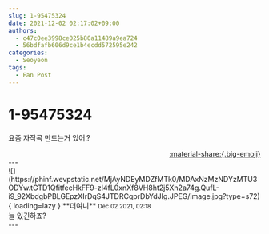 ```yaml
---
slug: 1-95475324
date: 2021-12-02 02:17:02+09:00
authors:
  - c47c0ee3998ce025b80a11489a9ea724
  - 56bdfafb606d9ce1b4ecdd572595e242
categories:
  - Seoyeon
tags:
  - Fan Post
---
```


# 1-95475324

<div class="post-container" markdown="1">
<div class="content-container md-sidebar__scrollwrap" markdown="1">

요즘 자작곡 만드는거 있어.?

</div>
</div>

<div style="text-align: right;" markdown="1">
<a href="https://weverse.io/fromis9/fanpost/1-95475324" style="text-align: right;">:material-share:{.big-emoji}</a>
</div>
---

<div class="comments-container md-sidebar__scrollwrap" markdown="1">
<div class="comment" markdown="1">
<div class='id-container' markdown="1">
![](https://phinf.wevpstatic.net/MjAyNDEyMDZfMTk0/MDAxNzMzNDYzMTU3ODYw.tGTD1QfitfecHkFF9-zI4fL0xnXf8VH8ht2j5Xh2a74g.QufL-i9_92XbdgbPBLGEpzXIrDqS4JTDRCqprDbYdJIg.JPEG/image.jpg?type=s72){ loading=lazy }
**<span class="artist">더여니</span>** <small>Dec 02 2021, 02:18</small><br>
</div>
<div class='comment-body' markdown="1">
늘 있긴하죠?
</div>
</div>
</div>
---
